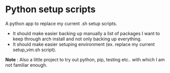 # Python setup scripts

A python app to replace my current .sh setup scripts.

- It should make easier backing up manually a list of packages I want to keep through arch install and not only backing up everything.
- It should make easier setuping environment (ex. replace my current setup_vim.sh script).

**Note** : Also a little project to try out python, pip, testing etc.. with which I am not familiar enough.
